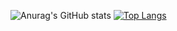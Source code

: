 ![Anurag's GitHub stats](https://github-readme-stats.vercel.app/api?username=JustinWrld&count_private=true.&show_icons=true&theme=radical&repo=github-readme-stats)
[![Top Langs](https://github-readme-stats.vercel.app/api/top-langs/?username=JustinWrld&count_private=true.&layout=compact)](https://github.com/anuraghazra/github-readme-stats)
